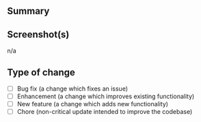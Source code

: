 <!-- Please include a ticket number in the PR title -->

## Summary

<!-- Please include a summary of the changes below. Make sure to include relevant motivation and context -->



## Screenshot(s)

<!-- Please include a preview of the change below -->

n/a

## Type of change

<!-- Please check off relevant options by putting an "x" inside the pair of brackets -->

- [ ] Bug fix (a change which fixes an issue)
- [ ] Enhancement (a change which improves existing functionality)
- [ ] New feature (a change which adds new functionality)
- [ ] Chore (non-critical update intended to improve the codebase)
